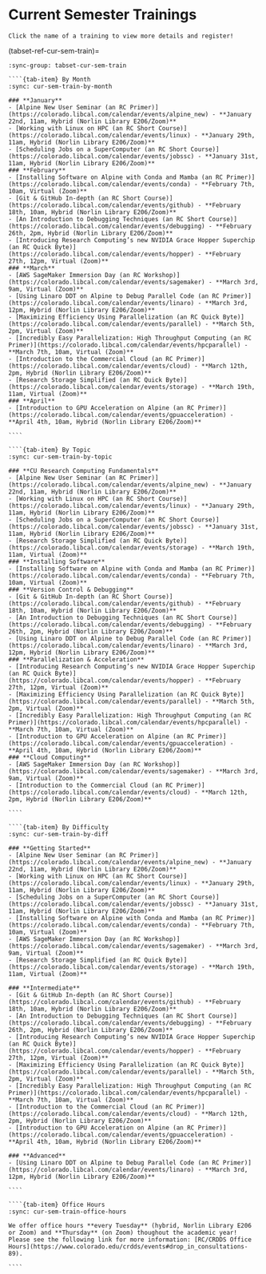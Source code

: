 # Current Semester Trainings

```{tip}
Click the name of a training to view more details and register!
```

(tabset-ref-cur-sem-train)=
`````{tab-set}
:sync-group: tabset-cur-sem-train

````{tab-item} By Month
:sync: cur-sem-train-by-month

### **January**
- [Alpine New User Seminar (an RC Primer)](https://colorado.libcal.com/calendar/events/alpine_new) - **January 22nd, 11am, Hybrid (Norlin Library E206/Zoom)**
- [Working with Linux on HPC (an RC Short Course)](https://colorado.libcal.com/calendar/events/linux) - **January 29th, 11am, Hybrid (Norlin Library E206/Zoom)**
- [Scheduling Jobs on a SuperComputer (an RC Short Course)](https://colorado.libcal.com/calendar/events/jobssc) - **January 31st, 11am, Hybrid (Norlin Library E206/Zoom)**
### **February**
- [Installing Software on Alpine with Conda and Mamba (an RC Primer)](https://colorado.libcal.com/calendar/events/conda) - **February 7th, 10am, Virtual (Zoom)**
- [Git & GitHub In-depth (an RC Short Course)](https://colorado.libcal.com/calendar/events/github) - **February 18th, 10am, Hybrid (Norlin Library E206/Zoom)**
- [An Introduction to Debugging Techniques (an RC Short Course)](https://colorado.libcal.com/calendar/events/debugging) - **February 26th, 2pm, Hybrid (Norlin Library E206/Zoom)**
- [Introducing Research Computing’s new NVIDIA Grace Hopper Superchip (an RC Quick Byte)](https://colorado.libcal.com/calendar/events/hopper) - **February 27th, 12pm, Virtual (Zoom)**
### **March**
- [AWS SageMaker Immersion Day (an RC Workshop)](https://colorado.libcal.com/calendar/events/sagemaker) - **March 3rd, 9am, Virtual (Zoom)**
- [Using Linaro DDT on Alpine to Debug Parallel Code (an RC Primer)](https://colorado.libcal.com/calendar/events/linaro) - **March 3rd, 12pm, Hybrid (Norlin Library E206/Zoom)**
- [Maximizing Efficiency Using Parallelization (an RC Quick Byte)](https://colorado.libcal.com/calendar/events/parallel) - **March 5th, 2pm, Virtual (Zoom)**
- [Incredibly Easy Parallelization: High Throughput Computing (an RC Primer)](https://colorado.libcal.com/calendar/events/hpcparallel) - **March 7th, 10am, Virtual (Zoom)**
- [Introduction to the Commercial Cloud (an RC Primer)](https://colorado.libcal.com/calendar/events/cloud) - **March 12th, 2pm, Hybrid (Norlin Library E206/Zoom)**
- [Research Storage Simplified (an RC Quick Byte)](https://colorado.libcal.com/calendar/events/storage) - **March 19th, 11am, Virtual (Zoom)**
### **April**
- [Introduction to GPU Acceleration on Alpine (an RC Primer)](https://colorado.libcal.com/calendar/events/gpuacceleration) - **April 4th, 10am, Hybrid (Norlin Library E206/Zoom)**

````

````{tab-item} By Topic
:sync: cur-sem-train-by-topic

### **CU Research Computing Fundamentals**
- [Alpine New User Seminar (an RC Primer)](https://colorado.libcal.com/calendar/events/alpine_new) - **January 22nd, 11am, Hybrid (Norlin Library E206/Zoom)**
- [Working with Linux on HPC (an RC Short Course)](https://colorado.libcal.com/calendar/events/linux) - **January 29th, 11am, Hybrid (Norlin Library E206/Zoom)**
- [Scheduling Jobs on a SuperComputer (an RC Short Course)](https://colorado.libcal.com/calendar/events/jobssc) - **January 31st, 11am, Hybrid (Norlin Library E206/Zoom)**
- [Research Storage Simplified (an RC Quick Byte)](https://colorado.libcal.com/calendar/events/storage) - **March 19th, 11am, Virtual (Zoom)**
### **Installing Software**
- [Installing Software on Alpine with Conda and Mamba (an RC Primer)](https://colorado.libcal.com/calendar/events/conda) - **February 7th, 10am, Virtual (Zoom)**
### **Version Control & Debugging**
- [Git & GitHub In-depth (an RC Short Course)](https://colorado.libcal.com/calendar/events/github) - **February 18th, 10am, Hybrid (Norlin Library E206/Zoom)**
- [An Introduction to Debugging Techniques (an RC Short Course)](https://colorado.libcal.com/calendar/events/debugging) - **February 26th, 2pm, Hybrid (Norlin Library E206/Zoom)**
- [Using Linaro DDT on Alpine to Debug Parallel Code (an RC Primer)](https://colorado.libcal.com/calendar/events/linaro) - **March 3rd, 12pm, Hybrid (Norlin Library E206/Zoom)**
### **Parallelization & Acceleration**
- [Introducing Research Computing’s new NVIDIA Grace Hopper Superchip (an RC Quick Byte)](https://colorado.libcal.com/calendar/events/hopper) - **February 27th, 12pm, Virtual (Zoom)**
- [Maximizing Efficiency Using Parallelization (an RC Quick Byte)](https://colorado.libcal.com/calendar/events/parallel) - **March 5th, 2pm, Virtual (Zoom)**
- [Incredibly Easy Parallelization: High Throughput Computing (an RC Primer)](https://colorado.libcal.com/calendar/events/hpcparallel) - **March 7th, 10am, Virtual (Zoom)**
- [Introduction to GPU Acceleration on Alpine (an RC Primer)](https://colorado.libcal.com/calendar/events/gpuacceleration) - **April 4th, 10am, Hybrid (Norlin Library E206/Zoom)**
### **Cloud Computing**
- [AWS SageMaker Immersion Day (an RC Workshop)](https://colorado.libcal.com/calendar/events/sagemaker) - **March 3rd, 9am, Virtual (Zoom)**
- [Introduction to the Commercial Cloud (an RC Primer)](https://colorado.libcal.com/calendar/events/cloud) - **March 12th, 2pm, Hybrid (Norlin Library E206/Zoom)**

````

````{tab-item} By Difficulty
:sync: cur-sem-train-by-diff

### **Getting Started**
- [Alpine New User Seminar (an RC Primer)](https://colorado.libcal.com/calendar/events/alpine_new) - **January 22nd, 11am, Hybrid (Norlin Library E206/Zoom)**
- [Working with Linux on HPC (an RC Short Course)](https://colorado.libcal.com/calendar/events/linux) - **January 29th, 11am, Hybrid (Norlin Library E206/Zoom)**
- [Scheduling Jobs on a SuperComputer (an RC Short Course)](https://colorado.libcal.com/calendar/events/jobssc) - **January 31st, 11am, Hybrid (Norlin Library E206/Zoom)**
- [Installing Software on Alpine with Conda and Mamba (an RC Primer)](https://colorado.libcal.com/calendar/events/conda) - **February 7th, 10am, Virtual (Zoom)**
- [AWS SageMaker Immersion Day (an RC Workshop)](https://colorado.libcal.com/calendar/events/sagemaker) - **March 3rd, 9am, Virtual (Zoom)**
- [Research Storage Simplified (an RC Quick Byte)](https://colorado.libcal.com/calendar/events/storage) - **March 19th, 11am, Virtual (Zoom)**

### **Intermediate**
- [Git & GitHub In-depth (an RC Short Course)](https://colorado.libcal.com/calendar/events/github) - **February 18th, 10am, Hybrid (Norlin Library E206/Zoom)**
- [An Introduction to Debugging Techniques (an RC Short Course)](https://colorado.libcal.com/calendar/events/debugging) - **February 26th, 2pm, Hybrid (Norlin Library E206/Zoom)**
- [Introducing Research Computing’s new NVIDIA Grace Hopper Superchip (an RC Quick Byte)](https://colorado.libcal.com/calendar/events/hopper) - **February 27th, 12pm, Virtual (Zoom)**
- [Maximizing Efficiency Using Parallelization (an RC Quick Byte)](https://colorado.libcal.com/calendar/events/parallel) - **March 5th, 2pm, Virtual (Zoom)**
- [Incredibly Easy Parallelization: High Throughput Computing (an RC Primer)](https://colorado.libcal.com/calendar/events/hpcparallel) - **March 7th, 10am, Virtual (Zoom)**
- [Introduction to the Commercial Cloud (an RC Primer)](https://colorado.libcal.com/calendar/events/cloud) - **March 12th, 2pm, Hybrid (Norlin Library E206/Zoom)**
- [Introduction to GPU Acceleration on Alpine (an RC Primer)](https://colorado.libcal.com/calendar/events/gpuacceleration) - **April 4th, 10am, Hybrid (Norlin Library E206/Zoom)**

### **Advanced**
- [Using Linaro DDT on Alpine to Debug Parallel Code (an RC Primer)](https://colorado.libcal.com/calendar/events/linaro) - **March 3rd, 12pm, Hybrid (Norlin Library E206/Zoom)**

````

````{tab-item} Office Hours
:sync: cur-sem-train-office-hours

We offer office hours **every Tuesday** (hybrid, Norlin Library E206 or Zoom) and **Thursday** (on Zoom) thoughout the academic year! Please see the following link for more information: [RC/CRDDS Office Hours](https://www.colorado.edu/crdds/events#drop_in_consultations-89).

````
`````
